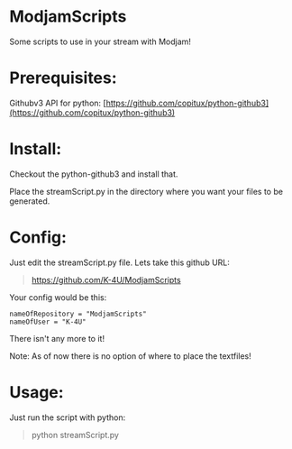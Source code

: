 ModjamScripts
=============

Some scripts to use in your stream with Modjam!

Prerequisites:
==============
Githubv3 API for python:
[https://github.com/copitux/python-github3](https://github.com/copitux/python-github3)

Install:
========
Checkout the python-github3 and install that.

Place the streamScript.py in the directory where you want your files to be generated.

Config:
=======
Just edit the streamScript.py file. 
Lets take this github URL:
> https://github.com/K-4U/ModjamScripts

Your config would be this:

	nameOfRepository = "ModjamScripts"
	nameOfUser = "K-4U"

There isn't any more to it!

Note: As of now there is no option of where to place the textfiles!


Usage:
======
Just run the script with python:

> python streamScript.py